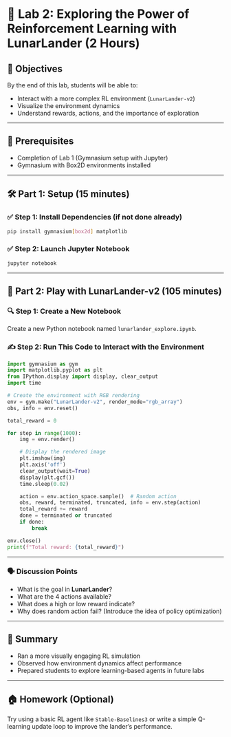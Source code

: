 
# 🧪 Lab 2: Exploring the Power of Reinforcement Learning with LunarLander (2 Hours)

## 🎯 Objectives
By the end of this lab, students will be able to:
- Interact with a more complex RL environment (`LunarLander-v2`)
- Visualize the environment dynamics
- Understand rewards, actions, and the importance of exploration

---

## 🧰 Prerequisites
- Completion of Lab 1 (Gymnasium setup with Jupyter)
- Gymnasium with Box2D environments installed

---

## 🛠️ Part 1: Setup (15 minutes)

### ✅ Step 1: Install Dependencies (if not done already)
```bash
pip install gymnasium[box2d] matplotlib
```

### ✅ Step 2: Launch Jupyter Notebook
```bash
jupyter notebook
```

---

## 🧪 Part 2: Play with LunarLander-v2 (105 minutes)

### 🔍 Step 1: Create a New Notebook

Create a new Python notebook named `lunarlander_explore.ipynb`.

### ✍️ Step 2: Run This Code to Interact with the Environment
```python
import gymnasium as gym
import matplotlib.pyplot as plt
from IPython.display import display, clear_output
import time

# Create the environment with RGB rendering
env = gym.make("LunarLander-v2", render_mode="rgb_array")
obs, info = env.reset()

total_reward = 0

for step in range(1000):
    img = env.render()

    # Display the rendered image
    plt.imshow(img)
    plt.axis('off')
    clear_output(wait=True)
    display(plt.gcf())
    time.sleep(0.02)

    action = env.action_space.sample()  # Random action
    obs, reward, terminated, truncated, info = env.step(action)
    total_reward += reward
    done = terminated or truncated
    if done:
        break

env.close()
print(f"Total reward: {total_reward}")
```

---

### 🗣️ Discussion Points
- What is the goal in **LunarLander**?
- What are the 4 actions available?
- What does a high or low reward indicate?
- Why does random action fail? (Introduce the idea of policy optimization)

---

## 📘 Summary
- Ran a more visually engaging RL simulation
- Observed how environment dynamics affect performance
- Prepared students to explore learning-based agents in future labs

---

## 🏠 Homework (Optional)
Try using a basic RL agent like `Stable-Baselines3` or write a simple Q-learning update loop to improve the lander’s performance.
